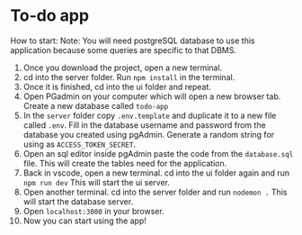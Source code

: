 # To-do app

How to start:
Note: You will need postgreSQL database to use this application because some queries are specific to that DBMS.

1. Once you download the project, open a new terminal.
2. cd into the server folder. Run `npm install` in the terminal.
3. Once it is finished, cd into the ui folder and repeat.
4. Open PGadmin on your computer which will open a new browser tab. Create a new database called `todo-app`
5. In the `server` folder copy `.env.template` and duplicate it to a new file called `.env`. Fill in the database username and password from the database you created using pgAdmin. Generate a random string for using as `ACCESS_TOKEN_SECRET`.
6. Open an sql editor inside pgAdmin paste the code from the `database.sql` file. This will create the tables need for the application.
7. Back in vscode, open a new terminal. cd into the ui folder again and run `npm run dev` This will start the ui server.
8. Open another terminal. cd into the server folder and run `nodemon .` This will start the database server.
9. Open `localhost:3000` in your browser.
10. Now you can start using the app!
